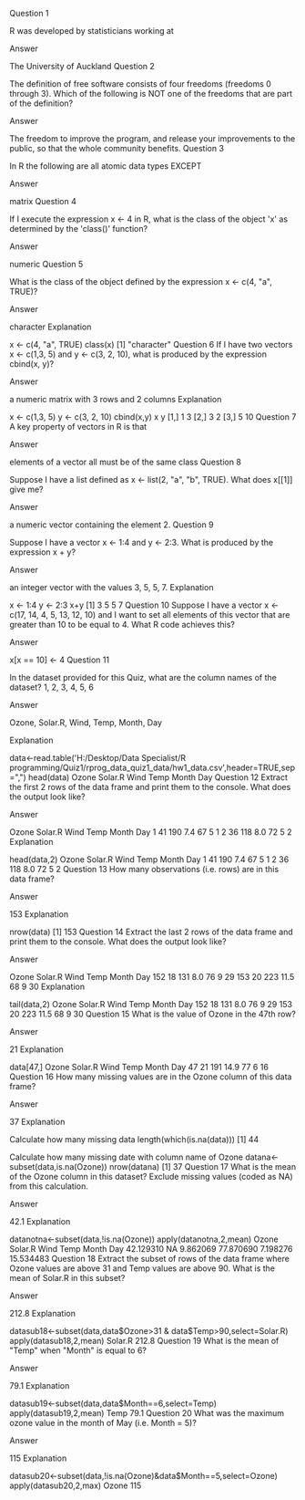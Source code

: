 Question 1

R was developed by statisticians working at

Answer

The University of Auckland Question 2

The definition of free software consists of four freedoms (freedoms 0 through 3). Which of the following is NOT one of the freedoms that are part of the definition?

Answer

The freedom to improve the program, and release your improvements to the public, so that the whole community benefits. Question 3

In R the following are all atomic data types EXCEPT

Answer

matrix Question 4

If I execute the expression x <- 4 in R, what is the class of the object 'x' as determined by the 'class()' function?

Answer

numeric Question 5

What is the class of the object defined by the expression x <- c(4, "a", TRUE)?

Answer

character Explanation

x <- c(4, "a", TRUE) class(x) [1] "character" Question 6
If I have two vectors x <- c(1,3, 5) and y <- c(3, 2, 10), what is produced by the expression cbind(x, y)?

Answer

a numeric matrix with 3 rows and 2 columns Explanation

x <- c(1,3, 5) y <- c(3, 2, 10) cbind(x,y) x y [1,] 1 3 [2,] 3 2 [3,] 5 10 Question 7
A key property of vectors in R is that

Answer

elements of a vector all must be of the same class Question 8

Suppose I have a list defined as x <- list(2, "a", "b", TRUE). What does x[[1]] give me?

Answer

a numeric vector containing the element 2. Question 9

Suppose I have a vector x <- 1:4 and y <- 2:3. What is produced by the expression x + y?

Answer

an integer vector with the values 3, 5, 5, 7. Explanation

x <- 1:4 y <- 2:3 x+y [1] 3 5 5 7 Question 10
Suppose I have a vector x <- c(17, 14, 4, 5, 13, 12, 10) and I want to set all elements of this vector that are greater than 10 to be equal to 4. What R code achieves this?

Answer

x[x == 10] <- 4 Question 11

In the dataset provided for this Quiz, what are the column names of the dataset? 1, 2, 3, 4, 5, 6

Answer

Ozone, Solar.R, Wind, Temp, Month, Day

Explanation

data<-read.table('H:/Desktop/Data Specialist/R programming/Quiz1/rprog_data_quiz1_data/hw1_data.csv',header=TRUE,sep=",") head(data) Ozone Solar.R Wind Temp Month Day Question 12
Extract the first 2 rows of the data frame and print them to the console. What does the output look like?

Answer

Ozone Solar.R Wind Temp Month Day 1 41 190 7.4 67 5 1 2 36 118 8.0 72 5 2 Explanation

head(data,2) Ozone Solar.R Wind Temp Month Day 1 41 190 7.4 67 5 1 2 36 118 8.0 72 5 2 Question 13
How many observations (i.e. rows) are in this data frame?

Answer

153 Explanation

nrow(data) [1] 153 Question 14
Extract the last 2 rows of the data frame and print them to the console. What does the output look like?

Answer

Ozone Solar.R Wind Temp Month Day 152 18 131 8.0 76 9 29 153 20 223 11.5 68 9 30 Explanation

tail(data,2) Ozone Solar.R Wind Temp Month Day 152 18 131 8.0 76 9 29 153 20 223 11.5 68 9 30 Question 15
What is the value of Ozone in the 47th row?

Answer

21 Explanation

data[47,] Ozone Solar.R Wind Temp Month Day 47 21 191 14.9 77 6 16 Question 16
How many missing values are in the Ozone column of this data frame?

Answer

37 Explanation

Calculate how many missing data
length(which(is.na(data))) [1] 44

Calculate how many missing date with column name of Ozone
datana<-subset(data,is.na(Ozone)) nrow(datana) [1] 37 Question 17
What is the mean of the Ozone column in this dataset? Exclude missing values (coded as NA) from this calculation.

Answer

42.1 Explanation

datanotna<-subset(data,!is.na(Ozone)) apply(datanotna,2,mean) Ozone Solar.R Wind Temp Month Day 42.129310 NA 9.862069 77.870690 7.198276 15.534483 Question 18
Extract the subset of rows of the data frame where Ozone values are above 31 and Temp values are above 90. What is the mean of Solar.R in this subset?

Answer

212.8 Explanation

datasub18<-subset(data,data$Ozone>31 & data$Temp>90,select=Solar.R) apply(datasub18,2,mean) Solar.R 212.8 Question 19
What is the mean of "Temp" when "Month" is equal to 6?

Answer

79.1 Explanation

datasub19<-subset(data,data$Month==6,select=Temp) apply(datasub19,2,mean) Temp 79.1 Question 20
What was the maximum ozone value in the month of May (i.e. Month = 5)?

Answer

115 Explanation

datasub20<-subset(data,!is.na(Ozone)&data$Month==5,select=Ozone) apply(datasub20,2,max) Ozone 115
